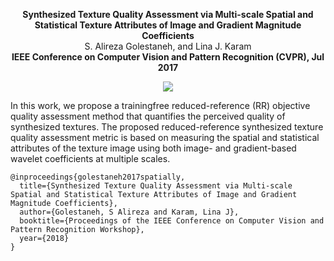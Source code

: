 
<p align="center">
  <b>Synthesized Texture Quality Assessment via Multi-scale Spatial and Statistical Texture Attributes of Image and Gradient Magnitude Coefficients </b><br>
  S. Alireza Golestaneh, and Lina J. Karam<br>
    <b> IEEE Conference on Computer Vision and Pattern Recognition (CVPR), Jul 2017</b>

</p>


  
  
 
 <p align="center">
  <img src="https://user-images.githubusercontent.com/12434910/39030973-5d97bbca-441a-11e8-9d8a-a58829b9f1a5.JPG">
</p>
 

In this work,  we propose a trainingfree
reduced-reference (RR) objective quality assessment
method that quantifies the perceived quality of synthesized
textures. The proposed reduced-reference synthesized texture
quality assessment metric is based on measuring the
spatial and statistical attributes of the texture image using
both image- and gradient-based wavelet coefficients at
multiple scales.


```
@inproceedings{golestaneh2017spatially,
  title={Synthesized Texture Quality Assessment via Multi-scale Spatial and Statistical Texture Attributes of Image and Gradient Magnitude Coefficients},
  author={Golestaneh, S Alireza and Karam, Lina J},
  booktitle={Proceedings of the IEEE Conference on Computer Vision and Pattern Recognition Workshop},
  year={2018}
}
```


